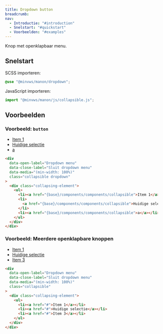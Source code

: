 ```yaml
---
title: Dropdown button
breadcrumb:
nav:
  - Introductie: "#introduction"
  - Snelstart: "#quickstart"
  - Voorbeelden: "#examples"
---
```


<p id="introduction">Knop met openklapbaar menu.</p>

<h2 id="quickstart">Snelstart</h2>

SCSS importeren:

```scss
@use "@minvws/manon/dropdown";
```

JavaScript importeren:

```javascript
import "@minvws/manon/js/collapsible.js";
```

<h2 id="examples">Voorbeelden</h2>

### Voorbeeld: `button`

<div
  data-open-label="Dropdown menu"
  data-close-label="Sluit dropdown menu"
  data-media="(min-width: 100%)"
  class="collapsible dropdown"
>
  <div class="collapsing-element">
    <ul>
      <li><a href="{base}/components/components/collapsible">Item 1</a></li>
      <li><a href="{base}/components/components/collapsible">Huidige selectie</a></li>
      <li><a href="{base}/components/components/collapsible">a</a></li>
    </ul>
  </div>
</div>

```html
<div
  data-open-label="Dropdown menu"
  data-close-label="Sluit dropdown menu"
  data-media="(min-width: 100%)"
  class="collapsible dropdown"
>
  <div class="collapsing-element">
    <ul>
      <li><a href="{base}/components/components/collapsible">Item 1</a></li>
      <li>
        <a href="{base}/components/components/collapsible">Huidige selectie</a>
      </li>
      <li><a href="{base}/components/components/collapsible">a</a></li>
    </ul>
  </div>
</div>
```

### Voorbeeld: Meerdere openklapbare knoppen

<div
  data-open-label="Dropdown menu"
  data-close-label="Sluit dropdown menu"
  data-media="(min-width: 100%)"
  class="collapsible">

  <div class="collapsing-element">
      <ul>
          <li><a href="/components/components/collapsible">Item 1</a></li>
          <li><a href="/components/components/collapsible">Huidige selectie</a></li>
          <li><a href="/components/components/collapsible">Item 3</a></li>
      </ul>
  </div>
</div>

```html
<div
  data-open-label="Dropdown menu"
  data-close-label="Sluit dropdown menu"
  data-media="(min-width: 100%)"
  class="collapsible"
>
  <div class="collapsing-element">
    <ul>
      <li><a href="#">Item 1</a></li>
      <li><a href="#">Huidige selectie</a></li>
      <li><a href="#">Item 3</a></li>
    </ul>
  </div>
</div>
```
